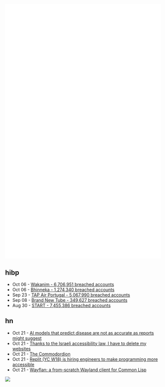 ![Metrics](https://raw.githubusercontent.com/phixion/phixion/master/metrics.svg)

## hibp

<!--
for https://github.com/phixion/phixion/blob/main/.github/workflows/feeds.yml
-->
<!--START_SECTION:haveibeenpwnd-->
- Oct 06 - [Wakanim - 6,706,951 breached accounts](https://haveibeenpwned.com/PwnedWebsites#Wakanim)
- Oct 06 - [Bhinneka - 1,274,340 breached accounts](https://haveibeenpwned.com/PwnedWebsites#Bhinneka)
- Sep 23 - [TAP Air Portugal - 5,067,990 breached accounts](https://haveibeenpwned.com/PwnedWebsites#TAPAirPortugal)
- Sep 08 - [Brand New Tube - 349,627 breached accounts](https://haveibeenpwned.com/PwnedWebsites#BrandNewTube)
- Aug 30 - [START - 7,455,386 breached accounts](https://haveibeenpwned.com/PwnedWebsites#Start)
<!--END_SECTION:haveibeenpwnd-->

## hn

<!--
for https://github.com/phixion/phixion/blob/main/.github/workflows/feeds.yml
-->
<!--START_SECTION:hn-->
- Oct 21 - [AI models that predict disease are not as accurate as reports might suggest](https://www.scientificamerican.com/article/ai-in-medicine-is-overhyped/)
- Oct 21 - [Thanks to the Israeli accessibility law, I have to delete my websites](https://lifemichael.com/en/the-israeli-books-end-of-life-thanks-to-israeli-accessibility-law/)
- Oct 21 - [The Commodordion](https://linusakesson.net/commodordion/index.php)
- Oct 21 - [Replit (YC W18) is hiring engineers to make programming more accessible](https://replit.com/careers)
- Oct 21 - [Wayflan: a from-scratch Wayland client for Common Lisp](https://sr.ht/~shunter/wayflan/)
<!--END_SECTION:hn-->

<!--
for https://yhype.me
-->
![](https://hit.yhype.me/github/profile?user_id=13013670)
